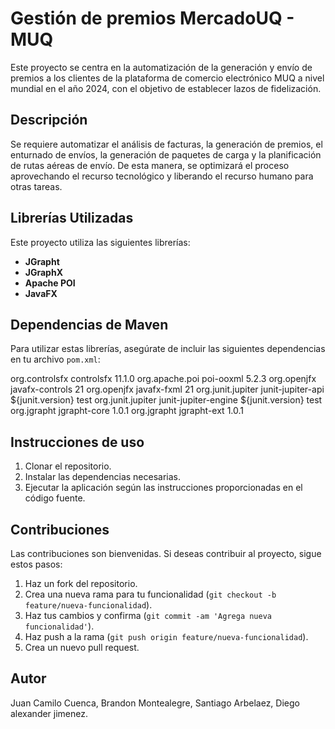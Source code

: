 # Gestión de premios MercadoUQ - MUQ

Este proyecto se centra en la automatización de la generación y envío de premios a los clientes de la plataforma de comercio electrónico MUQ a nivel mundial en el año 2024, con el objetivo de establecer lazos de fidelización.

## Descripción

Se requiere automatizar el análisis de facturas, la generación de premios, el enturnado de envíos, la generación de paquetes de carga y la planificación de rutas aéreas de envío. De esta manera, se optimizará el proceso aprovechando el recurso tecnológico y liberando el recurso humano para otras tareas.
## Librerías Utilizadas

Este proyecto utiliza las siguientes librerías:

- **JGrapht**
- **JGraphX**
- **Apache POI**
- **JavaFX**

## Dependencias de Maven

Para utilizar estas librerías, asegúrate de incluir las siguientes dependencias en tu archivo `pom.xml`:

<dependencies>
    <dependency>
        <groupId>org.controlsfx</groupId>
        <artifactId>controlsfx</artifactId>
        <version>11.1.0</version>
    </dependency>
    <dependency>
        <groupId>org.apache.poi</groupId>
        <artifactId>poi-ooxml</artifactId>
        <version>5.2.3</version>
    </dependency>
    <dependency>
        <groupId>org.openjfx</groupId>
        <artifactId>javafx-controls</artifactId>
        <version>21</version>
    </dependency>
    <dependency>
        <groupId>org.openjfx</groupId>
        <artifactId>javafx-fxml</artifactId>
        <version>21</version>
    </dependency>
    <dependency>
        <groupId>org.junit.jupiter</groupId>
        <artifactId>junit-jupiter-api</artifactId>
        <version>${junit.version}</version>
        <scope>test</scope>
    </dependency>
    <dependency>
        <groupId>org.junit.jupiter</groupId>
        <artifactId>junit-jupiter-engine</artifactId>
        <version>${junit.version}</version>
        <scope>test</scope>
    </dependency>
    <dependency>
        <groupId>org.jgrapht</groupId>
        <artifactId>jgrapht-core</artifactId>
        <version>1.0.1</version>
    </dependency>
    <dependency>
        <groupId>org.jgrapht</groupId>
        <artifactId>jgrapht-ext</artifactId>
        <version>1.0.1</version>
    </dependency>
</dependencies>

## Instrucciones de uso

1. Clonar el repositorio.
2. Instalar las dependencias necesarias.
3. Ejecutar la aplicación según las instrucciones proporcionadas en el código fuente.

## Contribuciones

Las contribuciones son bienvenidas. Si deseas contribuir al proyecto, sigue estos pasos:

1. Haz un fork del repositorio.
2. Crea una nueva rama para tu funcionalidad (`git checkout -b feature/nueva-funcionalidad`).
3. Haz tus cambios y confirma (`git commit -am 'Agrega nueva funcionalidad'`).
4. Haz push a la rama (`git push origin feature/nueva-funcionalidad`).
5. Crea un nuevo pull request.

## Autor
Juan Camilo Cuenca, Brandon Montealegre, Santiago Arbelaez, Diego alexander jimenez.

